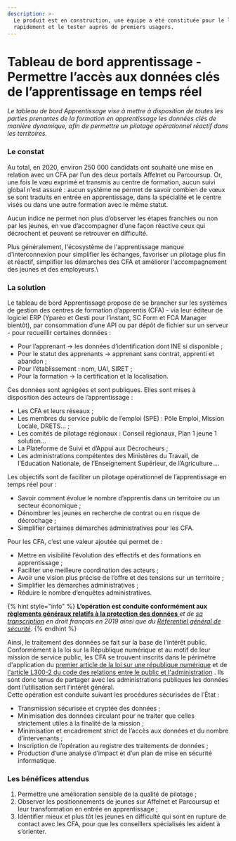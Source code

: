 ```yaml
---
description: >-
  Le produit est en construction, une équipe a été constituée pour le lancer
  rapidement et le tester auprès de premiers usagers.
---
```


# Tableau de bord apprentissage - Permettre l’accès aux données clés de l’apprentissage en temps réel

_Le tableau de bord Apprentissage vise à mettre à disposition de toutes les parties prenantes de la formation en apprentissage les données clés de manière dynamique, afin de permettre un pilotage opérationnel réactif dans les territoires._

### Le constat&#x20;

Au total, en 2020, environ 250 000 candidats ont souhaité une mise en relation avec un CFA par l’un des deux portails Affelnet ou Parcoursup. Or, une fois le vœu exprimé et transmis au centre de formation, aucun suivi global n'est assuré : aucun système ne permet de savoir combien de vœux se sont traduits en entrée en apprentissage, dans la spécialité et le centre visés ou dans une autre formation avec le même statut.&#x20;

Aucun indice ne permet non plus d’observer les étapes franchies ou non par les jeunes, en vue d’accompagner d’une façon réactive ceux qui décrochent et peuvent se retrouver en difficulté.&#x20;

Plus généralement, l'écosystème de l'apprentissage manque d'interconnexion pour simplifier les échanges, favoriser un pilotage plus fin et réactif, simplifier les démarches des CFA et améliorer l'accompagnement des jeunes et des employeurs.\


### La solution

Le tableau de bord Apprentissage propose de se brancher sur les systèmes de gestion des centres de formation d’apprentis (CFA) - via leur éditeur de logiciel ERP (Yparéo et Gesti pour l’instant, SC Form et FCA Manager bientôt), par consommation d’une API ou par dépôt de fichier sur un serveur - pour recueillir certaines données :

* Pour l’apprenant → les données d’identification dont INE si disponible ;
* Pour le statut des apprenants → apprenant sans contrat, apprenti et abandon ;
* Pour l’établissement : nom, UAI, SIRET ;
* Pour la formation → la certification et la localisation.

Ces données sont agrégées et sont publiques. Elles sont mises à disposition des acteurs de l’apprentissage :

* Les CFA et leurs réseaux ;
* Les membres du service public de l’emploi (SPE) : Pôle Emploi, Mission Locale, DRETS… ;
* Les comités de pilotage régionaux : Conseil régionaux, Plan 1 jeune 1 solution…
* La Plateforme de Suivi et d’Appui aux Décrocheurs ;
* Les administrations compétentes des Ministères du Travail, de l’Education Nationale, de l’Enseignement Supérieur, de l’Agriculture….

Les objectifs sont de faciliter un pilotage opérationnel de l’apprentissage en temps réel pour :

* Savoir comment évolue le nombre d’apprentis dans un territoire ou un secteur économique ;
* Dénombrer les jeunes en recherche de contrat ou en risque de décrochage ;
* Simplifier certaines démarches administratives pour les CFA.

Pour les CFA, c’est une valeur ajoutée qui permet de :

* Mettre en visibilité l’évolution des effectifs et des formations en apprentissage ;
* Faciliter une meilleure coordination des acteurs ;
* Avoir une vision plus précise de l’offre et des tensions sur un territoire ;
* Simplifier les démarches administratives ;
* Réduire le nombre d’enquêtes administratives.

{% hint style="info" %}
**L’opération est conduite conformément aux** [**règlements généraux relatifs à la protection des données** ](https://www.cnil.fr/fr/reglement-europeen-protection-donnees)_et de_ [_sa transcription_](https://www.cnil.fr/fr/la-loi-informatique-et-libertes) _en droit français en 2019 ainsi que du_ [_Référentiel général de sécurité_](https://www.ssi.gouv.fr/entreprise/reglementation/confiance-numerique/le-referentiel-general-de-securite-rgs/)_._
{% endhint %}

Ainsi, le traitement des données se fait sur la base de l’intérêt public. Conformément à la loi sur la République numérique et au motif de leur mission de service public, les CFA se trouvent inscrits dans le périmètre d'application du [premier article de la loi sur une république numérique](https://www.legifrance.gouv.fr/jorf/article\_jo/JORFARTI000033202940?r=ShhQoYB3eV) et de [l'article L300-2 du code des relations entre le public et l'administration](https://www.legifrance.gouv.fr/codes/article\_lc/LEGIARTI000033218936/) . Ils sont donc tenus de partager avec les administrations publiques les données dont l’utilisation sert l’intérêt général. \
Cette opération est conduite suivant les procédures sécurisées de l’État :

* Transmission sécurisée et cryptée des données ;
* Minimisation des données circulant pour ne traiter que celles strictement utiles à la finalité de la mission ;
* Minimisation et encadrement strict de l’accès aux données et du nombre d’intervenants ;
* Inscription de l’opération au registre des traitements de données ;
* Production d’une analyse d’impact et d’un plan de mise en sécurité informatique.

### Les bénéfices attendus

1. Permettre une amélioration sensible de la qualité de pilotage ;
2. Observer les positionnements de jeunes sur Affelnet et Parcoursup et leur transformation en entrée en apprentissage ;
3. Identifier mieux et plus tôt les jeunes en difficulté qui sont en rupture de contact avec les CFA, pour que les conseillers spécialisés les aident à s’orienter.
